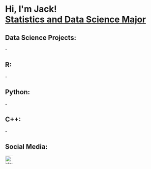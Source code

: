 <h1>Hi, I'm Jack! <br/><a href="www.linkedin.com/in/jack-stapholz-586559303">Statistics and Data Science Major</a>

<h2>Data Science Projects:</h2>
  - 
<h2>R:</h2>
  - 
<h2>Python:</h2>
  - 
<h2>C++:</h2>
  - 

<h2> Social Media:</h2>

[<img align="left" alt="staphoja | LinkedIn" width="26px" src="https://cdn.jsdelivr.net/npm/simple-icons@v3/icons/linkedin.svg" />][linkedin]

[linkedin]: www.linkedin.com/in/jack-stapholz-586559303/
